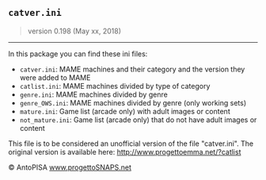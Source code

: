 ## `catver.ini`
> version 0.198 (May xx, 2018)

---

In this package you can find these ini files:

* `catver.ini`: MAME machines and their category and the version they were added to MAME
* `catlist.ini`: MAME machines divided by type of category
* `genre.ini`: MAME machines divided by genre
* `genre_OWS.ini`: MAME machines divided by genre (only working sets)
* `mature.ini`: Game list (arcade only) with adult images or content
* `not_mature.ini`: Game list (arcade only) that do not have adult images or content

This file is to be considered an unofficial version of the file "catver.ini".
The original version is available here: http://www.progettoemma.net/?catlist

© AntoPISA www.progettoSNAPS.net
